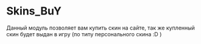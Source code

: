 # Skins_BuY
Данный модуль позволяет вам купить скин на сайте, так же купленный скин будет выдан в игру (по типу персонального скина :D )
